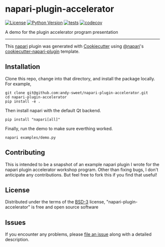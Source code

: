 # napari-plugin-accelerator

[![License](https://img.shields.io/badge/License-BSD_3--Clause-blue.svg)](https://github.com/andy-sweet/napari-plugin-accelerator/raw/main/LICENSE)
[![Python Version](https://img.shields.io/badge/python-3.8%20%7C%203.9-blue.svg)](https://python.org)
[![tests](https://github.com/andy-sweet/napari-plugin-accelerator/workflows/tests/badge.svg)](https://github.com/andy-sweet/napari-plugin-accelerator/actions)
[![codecov](https://codecov.io/gh/andy-sweet/napari-plugin-accelerator/branch/main/graph/badge.svg)](https://codecov.io/gh/andy-sweet/napari-plugin-accelerator)

A demo for the plugin accelerator program presentation

----------------------------------

This [napari] plugin was generated with [Cookiecutter] using [@napari]'s [cookiecutter-napari-plugin] template.

<!--
Don't miss the full getting started guide to set up your new package:
https://github.com/napari/cookiecutter-napari-plugin#getting-started

and review the napari docs for plugin developers:
https://napari.org/plugins/stable/index.html
-->

## Installation

Clone this repo, change into that directory, and install the package locally.
For example,

    git clone git@github.com:andy-sweet/napari-plugin-accelerator.git
    cd napari-plugin-accelerator
    pip install -e .

Then install napari with the default Qt backend.

    pip install "napari[all]"

Finally, run the demo to make sure everthing worked.

    napari examples/demo.py


## Contributing

This is intended to be a snapshot of an example napari plugin I wrote for
the napari plugin accelerator workshop program.
Other than fixing bugs, I don't anticipate any contributions.
But feel free to fork this if you find that useful!


## License

Distributed under the terms of the [BSD-3] license,
"napari-plugin-accelerator" is free and open source software

## Issues

If you encounter any problems, please [file an issue] along with a detailed description.

[napari]: https://github.com/napari/napari
[Cookiecutter]: https://github.com/audreyr/cookiecutter
[@napari]: https://github.com/napari
[MIT]: http://opensource.org/licenses/MIT
[BSD-3]: http://opensource.org/licenses/BSD-3-Clause
[GNU GPL v3.0]: http://www.gnu.org/licenses/gpl-3.0.txt
[GNU LGPL v3.0]: http://www.gnu.org/licenses/lgpl-3.0.txt
[Apache Software License 2.0]: http://www.apache.org/licenses/LICENSE-2.0
[Mozilla Public License 2.0]: https://www.mozilla.org/media/MPL/2.0/index.txt
[cookiecutter-napari-plugin]: https://github.com/napari/cookiecutter-napari-plugin

[file an issue]: https://github.com/andy-sweet/napari-plugin-accelerator/issues

[napari]: https://github.com/napari/napari
[tox]: https://tox.readthedocs.io/en/latest/
[pip]: https://pypi.org/project/pip/
[PyPI]: https://pypi.org/
